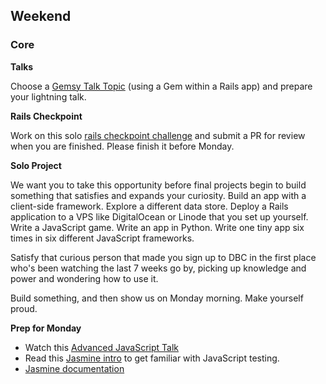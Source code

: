 ## Weekend

### Core

**Talks**

Choose a [Gemsy Talk Topic](../resources/gemsy_talk_topics.md) (using a Gem within a Rails app) and prepare your lightning talk.

**Rails Checkpoint**

Work on this solo [rails checkpoint challenge](../../../../rails-checkpoint-challenge) and submit a PR for review when you are finished.  Please finish it before Monday.

**Solo Project**

We want you to take this opportunity before final projects begin to build something that satisfies and expands your curiosity. Build an app with a client-side framework. Explore a different data store. Deploy a Rails application to a VPS like DigitalOcean or Linode that you set up yourself. Write a JavaScript game. Write an app in Python. Write one tiny app six times in six different JavaScript frameworks.

Satisfy that curious person that made you sign up to DBC in the first place who's been watching the last 7 weeks go by, picking up knowledge and power and wondering how to use it.

Build something, and then show us on Monday morning. Make yourself proud.

**Prep for Monday**
- Watch this [Advanced JavaScript Talk](https://talks.devbootcamp.com/mvc-oojs-memory-game)
- Read this [Jasmine intro](../resources/jasmine.md) to get familiar with JavaScript testing.
- [Jasmine documentation](http://jasmine.github.io)

